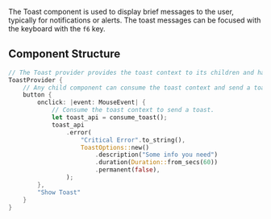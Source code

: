 The Toast component is used to display brief messages to the user, typically for notifications or alerts. The toast messages can be focused with the keyboard with the `f6` key.

## Component Structure

```rust
// The Toast provider provides the toast context to its children and handler rendering any toasts that are sent.
ToastProvider {
    // Any child component can consume the toast context and send a toast to be rendered.
    button {
        onclick: |event: MouseEvent| {
            // Consume the toast context to send a toast.
            let toast_api = consume_toast();
            toast_api
                .error(
                    "Critical Error".to_string(),
                    ToastOptions::new()
                        .description("Some info you need")
                        .duration(Duration::from_secs(60))
                        .permanent(false),
                );
        },
        "Show Toast"
    }
}
```
